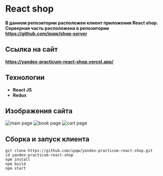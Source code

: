 # React shop
**В данном репозитории расположен клиент приложения React shop. 
Серверная часть расположена в репозитории https://github.com/ipqw/shop-server**

## Ссылка на сайт
**https://yandex-practicum-react-shop.vercel.app/**

## Технологии
 - **React JS**
 - **Redux**

## Изображения сайта
![main page](src/images/screenshots/mainPage.jpg "Main page")
![book page](src/images/screenshots/bookPage.jpg "Book page")
![cart page](src/images/screenshots//cartPage.jpg "Cart page")
## Сборка и запуск клиента
```
git clone https://github.com/ipqw/yandex-practicum-react-shop.git
cd yandex-practicum-react-shop
npm install
npm build
npm start
```
